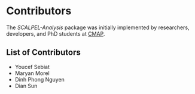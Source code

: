 # Contributors

The _SCALPEL-Analysis_ package was initially implemented by researchers, developers, and PhD students at [CMAP](http://www.cmap.polytechnique.fr/?lang=en).

## List of Contributors

- Youcef Sebiat
- Maryan Morel
- Dinh Phong Nguyen
- Dian Sun
